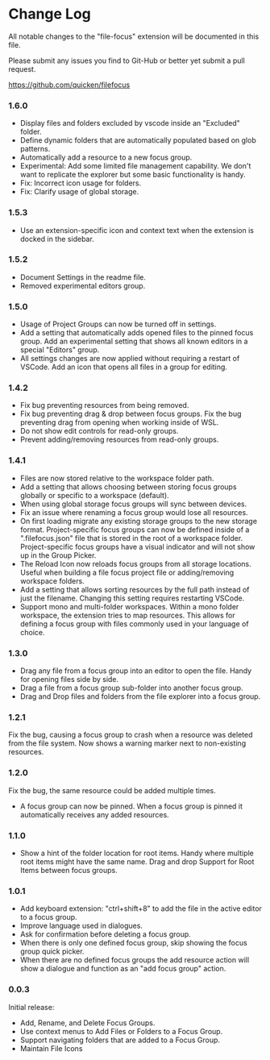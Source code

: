 # Change Log

All notable changes to the "file-focus" extension will be documented in this file.

Please submit any issues you find to Git-Hub or better yet submit a pull request.

https://github.com/quicken/filefocus

### 1.6.0

- Display files and folders excluded by vscode inside an "Excluded" folder.
- Define dynamic folders that are automatically populated based on glob patterns.
- Automatically add a resource to a new focus group.
- Experimental: Add some limited file management capability. We don't want to replicate the explorer but
  some basic functionality is handy.
- Fix: Incorrect icon usage for folders.
- Fix: Clarify usage of global storage.

### 1.5.3

- Use an extension-specific icon and context text when the extension is docked in the sidebar.

### 1.5.2

- Document Settings in the readme file.
- Removed experimental editors group.

### 1.5.0

- Usage of Project Groups can now be turned off in settings.
- Add a setting that automatically adds opened files to the pinned focus group.
  Add an experimental setting that shows all known editors in a special "Editors" group.
- All settings changes are now applied without requiring a restart of VSCode.
  Add an icon that opens all files in a group for editing.

### 1.4.2

- Fix bug preventing resources from being removed.
- Fix bug preventing drag & drop between focus groups.
  Fix the bug preventing drag from opening when working inside of WSL.
- Do not show edit controls for read-only groups.
- Prevent adding/removing resources from read-only groups.

### 1.4.1

- Files are now stored relative to the workspace folder path.
- Add a setting that allows choosing between storing focus groups globally or specific to a workspace (default).
- When using global storage focus groups will sync between devices.
- Fix an issue where renaming a focus group would lose all resources.
- On first loading migrate any existing storage groups to the new storage format.
  Project-specific focus groups can now be defined inside of a ".filefocus.json" file that is stored in the root of a workspace folder.
  Project-specific focus groups have a visual indicator and will not show up in the Group Picker.
- The Reload Icon now reloads focus groups from all storage locations. Useful when building a file focus project file or adding/removing workspace folders.
- Add a setting that allows sorting resources by the full path instead of just the filename. Changing this setting requires restarting VSCode.
- Support mono and multi-folder workspaces. Within a mono folder workspace, the extension tries to map resources. This allows for defining a focus group with files commonly
  used in your language of choice.

### 1.3.0

- Drag any file from a focus group into an editor to open the file. Handy for opening files side by side.
- Drag a file from a focus group sub-folder into another focus group.
- Drag and Drop files and folders from the file explorer into a focus group.

### 1.2.1

Fix the bug, causing a focus group to crash when a resource was deleted from the file system. Now shows a warning marker next to non-existing resources.

### 1.2.0

Fix the bug, the same resource could be added multiple times.

- A focus group can now be pinned. When a focus group is pinned it automatically receives any added resources.

### 1.1.0

- Show a hint of the folder location for root items. Handy where multiple root items might have the same name.
  Drag and drop Support for Root Items between focus groups.

### 1.0.1

- Add keyboard extension: "ctrl+shift+8" to add the file in the active editor to a focus group.
- Improve language used in dialogues.
- Ask for confirmation before deleting a focus group.
- When there is only one defined focus group, skip showing the focus group quick picker.
- When there are no defined focus groups the add resource action will show a dialogue and function as an "add focus group" action.

### 0.0.3

Initial release:

- Add, Rename, and Delete Focus Groups.
- Use context menus to Add Files or Folders to a Focus Group.
- Support navigating folders that are added to a Focus Group.
- Maintain File Icons
